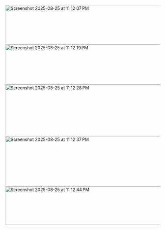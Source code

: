 
<img width="644" height="128" alt="Screenshot 2025-08-25 at 11 12 07 PM" src="https://github.com/user-attachments/assets/8302e869-4cc5-43a6-9bd8-f093869d214e" />
<img width="651" height="130" alt="Screenshot 2025-08-25 at 11 12 19 PM" src="https://github.com/user-attachments/assets/7e7eff5a-152b-490f-b3ea-b945012503d9" />
<img width="684" height="168" alt="Screenshot 2025-08-25 at 11 12 28 PM" src="https://github.com/user-attachments/assets/2406a008-912f-479c-af8e-bf30dc644456" />
<img width="706" height="163" alt="Screenshot 2025-08-25 at 11 12 37 PM" src="https://github.com/user-attachments/assets/f152b13a-5c6b-4169-a5ee-d1d2de56251e" />
<img width="630" height="125" alt="Screenshot 2025-08-25 at 11 12 44 PM" src="https://github.com/user-attachments/assets/b4bd2f02-6eef-43a5-a353-ab32db6aa816" />
